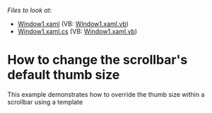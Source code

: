 <!-- default file list -->
*Files to look at*:

* [Window1.xaml](./CS/Window1.xaml) (VB: [Window1.xaml.vb](./VB/Window1.xaml.vb))
* [Window1.xaml.cs](./CS/Window1.xaml.cs) (VB: [Window1.xaml.vb](./VB/Window1.xaml.vb))
<!-- default file list end -->
# How to change the scrollbar's default thumb size 


<p>This example demonstrates how to override the thumb size within a scrollbar using a template</p>

<br/>


